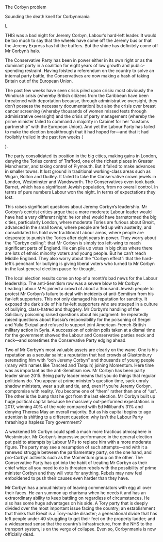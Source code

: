 The Corbyn problem

Sounding the death knell for Corbynmania

L

THIS was a bad night for Jeremy Corbyn, Labour’s hard-left leader. It would be too much to say that the wheels have come off the Jeremy bus or that the Jeremy Express has hit the buffers. But the shine has definitely come off Mr Corbyn’s halo.

The Conservative Party has been in power either in its own right or as the dominant party in a coalition for eight years of low growth and public-spending restraint. Having foisted a referendum on the country to solve an internal party battle, the Conservatives are now making a hash of taking Britain out of the European Union.

The past few weeks have seen crisis piled upon crisis: most obviously the Windrush crisis (whereby British citizens from the Caribbean have been threatened with deportation because, through administrative oversight, they don’t possess the necessary documentation) but also the crisis over breast cancer screening (whereby thousands of women missed tests through administrative oversight) and the crisis of party management (whereby the prime minister failed to command a majority in Cabinet for her “customs partnership” with the European Union). And yet the Labour Party has failed to make the election breakthrough that it had hoped for—and that it had foolishly trailed in the past few weeks (

).

The party consolidated its position in the big cities, making gains in London, denying the Tories control of Trafford, one of the richest places in Greater Manchester, and taking control of Plymouth. But it failed to make advances in smaller towns. It lost ground in traditional working-class areas such as Wigan, Bolton and Dudley. It failed to take the Conservative crown jewels in London, Westminster and Wandsworth. The Conservatives even took back Barnet, which has a significant Jewish population, from no overall control. In terms of pure numbers Labour won the night. In terms of expectations they lost.

This raises significant questions about Jeremy Corbyn’s leadership. Mr Corbyn’s centrist critics argue that a more moderate Labour leader would have had a very different night: he (or she) would have barnstormed the big cities, particularly London, where moderate Tories are furious about Brexit, advanced in the small towns, where people are fed up with austerity, and consolidated his hold over traditional Labour areas, where people are desperate to punish the Tories after eight years in power. They worry about the “Corbyn ceiling”: that Mr Corbyn is simply too left-wing to reach significant parts of England. He can pile up votes in big cities where there are lots of ethnic minority voters and young people. But he can’t reach Middle England. They also worry about the “Corbyn effect”: that the hard-left’s penchant for bullying is giving liberal voters who turned to Mr Corbyn in the last general election pause for thought.

The local election results come on top of a month’s bad news for the Labour leadership. The anti-Semitism row was a severe blow to Mr Corbyn. Leading Labour MPs joined a crowd of about a thousand Jewish people to protest Mr Corbyn’s failure to deal with incidents of anti-Semitism from his far-left supporters. This not only damaged his reputation for sanctity. It exposed the dark side of his far-left supporters who are steeped in a culture of bullying, class-hatred and thuggery. Mr Corbyn’s handling of the Salisbury poisoning raised questions about his judgment: he repeatedly raised questions about Russia’s responsibility for the poisoning of Sergei and Yulia Skripal and refused to support joint American-French-British military action in Syria. A succession of opinion polls taken at a dismal time for the government showed the Labour and Conservative parties neck and neck—and sometimes the Conservative Party edging ahead.

Two of Mr Corbyn’s most valuable assets are clearly on the wane. One is his reputation as a secular saint: a reputation that had crowds at Glastonbury serenading him with “ooh Jeremy Corbyn” and thousands of young people (many with names like Tancred and Tarquin) joining Momentum. Here time was as important as the anti-Semitism row. Mr Corbyn has been party leader since 2015. Being party leader means that you do things that regular politicians do. You appear at prime minister’s question time, sack unruly shadow ministers, wear a suit and tie, and, even if you’re Jeremy Corbyn, compromise with reality. You become one of “them” rather than one of “us”. The other is the bump that he got from the last election. Mr Corbyn built up huge political capital because he massively out-performed expectations in 2017, winning 40% of the vote compared with Ed Miliband’s 31% and denying Theresa May an overall majority. But as his capital begins to age attention is shifting to a different question: why isn’t the Labour Party thrashing a hapless Tory government?

A weakened Mr Corbyn could spell a much more fractious atmosphere in Westminster. Mr Corbyn’s impressive performance in the general election put paid to attempts by Labour MPs to replace him with a more moderate figure. The party may see a resumption of such attempts—and with it a renewed struggle between the parliamentary party, on the one hand, and pro-Corbyn activists such as the Momentum group on the other. The Conservative Party has got into the habit of treating Mr Corbyn as their chief whip: all you need to do is threaten rebels with the possibility of prime minister Corbyn and they will vote for anything. Rebels may now feel emboldened to push their causes even harder than they have.

Mr Corbyn has a proud history of leaving commentators with egg all over their faces. He can summon up charisma when he needs it and has an extraordinary ability to keep battling on regardless of circumstances. He also has some huge advantages on his side. A Tory party that is deeply divided over the most important issue facing the country; an establishment that thinks that Brexit is a Tory-made disaster; a generational divide that has left people under 40 struggling to get their feet on the property ladder; and a widespread sense that the country’s infrastructure, from the NHS to the transport system, is on the verge of collapse. Even so, Corbynmania is now officially dead.